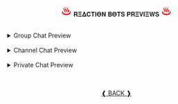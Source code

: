 <div align="center"><img src="https://raw.githubusercontent.com/Shineii86/Emojis/main/Travel%20and%20Places/Hot%20Springs.webp" alt="Hot Springs" width="25" height="25" /> 𝐑𝚵𝚫𝐂𝐓𝐈𝚯𝐍 𝐁𝚯𝐓𝐒 𝐏𝐑𝚵𝐕𝐈𝚵𝐖𝐒 <img src="https://raw.githubusercontent.com/Shineii86/Emojis/main/Travel%20and%20Places/Hot%20Springs.webp" alt="Hot Springs" width="25" height="25" /></div><br><p>

<details><summary>Group Chat Preview</summary>
  
https://github.com/user-attachments/assets/b049ae5d-8ad5-40de-9ff7-3bb0c4cd606f
</details><br>
  
<details><summary>Channel Chat Preview</summary>
  
https://github.com/user-attachments/assets/379a6f41-2479-402b-a45f-c264d7d5c0d1
</details><br>

<details><summary>Private Chat Preview</summary>
  
https://github.com/user-attachments/assets/f6e4bb7a-932d-4bbd-afc3-73197ad7d4f6
</details><br><br>

<div align="center"> 
  
  [❰ BACK ❱](https://github.com/Shineii86/ReactionBuilderBot) 

</div>
